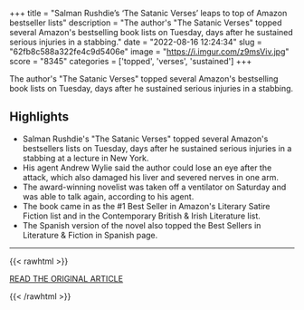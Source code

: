 +++
title = "Salman Rushdie’s ‘The Satanic Verses’ leaps to top of Amazon bestseller lists"
description = "The author's \"The Satanic Verses\" topped several Amazon's bestselling book lists on Tuesday, days after he sustained serious injuries in a stabbing."
date = "2022-08-16 12:24:34"
slug = "62fb8c588a322fe4c9d5406e"
image = "https://i.imgur.com/z9msViv.jpg"
score = "8345"
categories = ['topped', 'verses', 'sustained']
+++

The author's \"The Satanic Verses\" topped several Amazon's bestselling book lists on Tuesday, days after he sustained serious injuries in a stabbing.

## Highlights

- Salman Rushdie's "The Satanic Verses" topped several Amazon's bestsellers lists on Tuesday, days after he sustained serious injuries in a stabbing at a lecture in New York.
- His agent Andrew Wylie said the author could lose an eye after the attack, which also damaged his liver and severed nerves in one arm.
- The award-winning novelist was taken off a ventilator on Saturday and was able to talk again, according to his agent.
- The book came in as the #1 Best Seller in Amazon's Literary Satire Fiction list and in the Contemporary British & Irish Literature list.
- The Spanish version of the novel also topped the Best Sellers in Literature & Fiction in Spanish page.

---

{{< rawhtml >}}
  <p class="article-category">
    <a target="_blank" href="https://www.cnbc.com/2022/08/16/salman-rushdies-books-top-amazons-bestseller-lists-after-stabbing.html">READ THE ORIGINAL ARTICLE</a>
  </p>
{{< /rawhtml >}}
